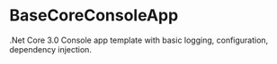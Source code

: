 # BaseCoreConsoleApp
.Net Core 3.0 Console app template with basic logging, configuration, dependency injection. 
